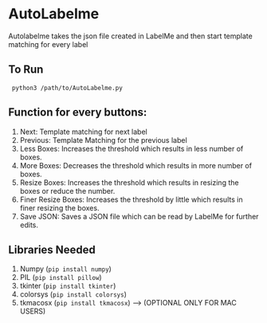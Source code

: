 # AutoLabelme

Autolabelme takes the json file created in LabelMe and then start template matching for every label

## To Run
` python3 /path/to/AutoLabelme.py`

## Function for every buttons:
1. Next: Template matching for next label
2. Previous: Template Matching for the previous label
3. Less Boxes: Increases the threshold which results in less number of boxes.
4. More Boxes: Decreases the threshold which results in more number of boxes.
5. Resize Boxes: Increases the threshold which results in resizing the boxes or reduce the number.
6. Finer Resize Boxes: Increases the threshold by little which results in finer resizing the boxes.
7. Save JSON: Saves a JSON file which can be read by LabelMe for further edits.

## Libraries Needed

1. Numpy (`pip install numpy`)
2. PIL (`pip install pillow`)
3. tkinter (`pip install tkinter`)
4. colorsys (`pip install colorsys`)
5. tkmacosx (`pip install tkmacosx`) --> (OPTIONAL ONLY FOR MAC USERS)
